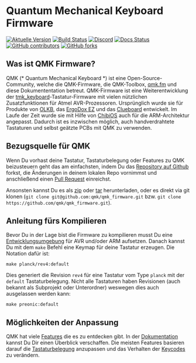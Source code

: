 # Quantum Mechanical Keyboard Firmware

[![Aktuelle Version](https://img.shields.io/github/tag/qmk/qmk_firmware.svg)](https://github.com/qmk/qmk_firmware/tags)
[![Build Status](https://travis-ci.org/qmk/qmk_firmware.svg?branch=master)](https://travis-ci.org/qmk/qmk_firmware)
[![Discord](https://img.shields.io/discord/440868230475677696.svg)](https://discord.gg/Uq7gcHh)
[![Docs Status](https://img.shields.io/badge/docs-ready-orange.svg)](https://docs.qmk.fm)
[![GitHub contributors](https://img.shields.io/github/contributors/qmk/qmk_firmware.svg)](https://github.com/qmk/qmk_firmware/pulse/monthly)
[![GitHub forks](https://img.shields.io/github/forks/qmk/qmk_firmware.svg?style=social&label=Fork)](https://github.com/qmk/qmk_firmware/)

## Was ist QMK Firmware?

QMK (* Quantum Mechanical Keyboard *) ist eine Open-Source-Community, welche die QMK-Firmware, die QMK-Toolbox, [qmk.fm](https://qmk.fm) und diese Dokumententation betreut. QMK-Firmware ist eine Weiterentwicklung der [tmk\_keyboard](http://github.com/tmk/tmk_keyboard)-Tastatur-Firmware mit vielen nützlichen Zusatzfunktionen für Atmel AVR-Prozessoren. Ursprünglich wurde sie für Produkte von [OLKB](http://olkb.com), das [ErgoDox EZ](http://www.ergodox-ez.com) und das [Clueboard](http://clueboard.co/) entwickelt. Im Laufe der Zeit wurde sie mit Hilfe von [ChibiOS](http://chibios.org) auch für die ARM-Architektur angepasst. Dadurch ist es inzwischen möglich, auch handverdrahtete Tastaturen und selbst geätzte PCBs mit QMK zu verwenden.

## Bezugsquelle für QMK

Wenn Du vorhast deine Tastatur, Tastaturbelegung  oder Features zu QMK beizusteuern geht das am einfachsten, indem Du das [Repository auf Github](https://github.com/qmk/qmk_firmware#fork-destination-box) forkst, die Änderungen in deinem lokalen Repo vornimmst und anschließend einen [Pull Request](https://github.com/qmk/qmk_firmware/pulls) einreichst.

Ansonsten kannst Du es als [zip](https://github.com/qmk/qmk_firmware/zipball/master) oder [tar](https://github.com/qmk/qmk_firmware/tarball/master) herunterladen, oder es direkt via git klonen (`git clone git@github.com:qmk/qmk_firmware.git` bzw. `git clone https://github.com/qmk/qmk_firmware.git`).


## Anleitung fürs Kompilieren

Bevor Du in der Lage bist die Firmware zu kompilieren musst Du eine [Entwicklungsumgebung](de/getting_started_build_tools.md) für AVR und/oder ARM aufsetzen. Danach kannst Du mit dem `make` Befehl eine Keymap für deine Tastatur erzeugen. Die Notation dafür ist:

    make planck/rev4:default

Dies generiert die Revision `rev4` für eine Tastatur vom Type `planck` mit der `default` Tastaturbelegung. Nicht alle Tastaturen haben Revisionen (auch bekannt als Subprojekt oder Unterordner) weswegen dies auch ausgelassen werden kann:

    make preonic:default

## Möglichkeiten der Anpassung

QMK hat viele [Features](de/features.md) die es zu entdecken gibt. In der [Dokumentation](https://docs.qmk.fmk) kannst Du Dir einen Überblick verschaffen. Die meisten Features basieren darauf die [Tastaturbelegung](de/keymap.md) anzupassen und das Verhalten der [Keycodes](de/keycodes.md) zu verändern.
